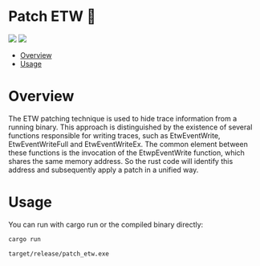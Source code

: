 # Patch ETW 🦀

<p align="left">
	<a href="https://www.rust-lang.org/"><img src="https://img.shields.io/badge/made%20with-Rust-red"></a>
	<a href="#"><img src="https://img.shields.io/badge/platform-windows-blueviolet"></a>
</p>

- [Overview](#overview)
- [Usage](#usage)

# Overview

The ETW patching technique is used to hide trace information from a running binary. This approach is distinguished by the existence of several functions responsible for writing traces, such as EtwEventWrite, EtwEventWriteFull and EtwEventWriteEx. The common element between these functions is the invocation of the EtwpEventWrite function, which shares the same memory address.  So the rust code will identify this address and subsequently apply a patch in a unified way.

# Usage 

You can run with cargo run or the compiled binary directly:
```sh
cargo run
```
```sh
target/release/patch_etw.exe
```